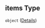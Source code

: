 ## items Type

`object` ([Details](generic-properties-root-addrename-platform-properties-add-platform-items.md))
